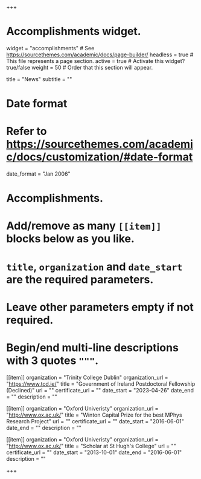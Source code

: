 +++
# Accomplishments widget.
widget = "accomplishments"  # See https://sourcethemes.com/academic/docs/page-builder/
headless = true  # This file represents a page section.
active = true  # Activate this widget? true/false
weight = 50  # Order that this section will appear.

title = "News"
subtitle = ""

# Date format
#   Refer to https://sourcethemes.com/academic/docs/customization/#date-format
date_format = "Jan 2006"

# Accomplishments.
#   Add/remove as many `[[item]]` blocks below as you like.
#   `title`, `organization` and `date_start` are the required parameters.
#   Leave other parameters empty if not required.
#   Begin/end multi-line descriptions with 3 quotes `"""`.


[[item]]
  organization = "Trinity College Dublin"
  organization_url = "https://www.tcd.ie/"
  title = "Government of Ireland Postdoctoral Fellowship (Declined)"
  url = ""
  certificate_url = ""
  date_start = "2023-04-26"
  date_end = ""
  description = ""

[[item]]
  organization = "Oxford Univeristy"
  organization_url = "http://www.ox.ac.uk/"
  title = "Winton Capital Prize for the best MPhys Research Project"
  url = ""
  certificate_url = ""
  date_start = "2016-06-01"
  date_end = ""
  description = ""

[[item]]
  organization = "Oxford Univeristy"
  organization_url = "http://www.ox.ac.uk/"
  title = "Scholar at St Hugh's College"
  url = ""
  certificate_url = ""
  date_start = "2013-10-01"
  date_end = "2016-06-01"
  description = ""

+++

